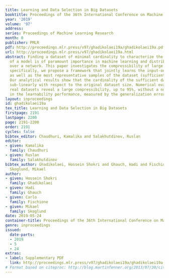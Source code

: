 ```yaml
---
title: Learning and Data Selection in Big Datasets
booktitle: Proceedings of the 36th International Conference on Machine Learning
year: '2019'
volume: '97'
address: 
series: Proceedings of Machine Learning Research
month: 0
publisher: PMLR
pdf: http://proceedings.mlr.press/v97/ghadikolaei19a/ghadikolaei19a.pdf
url: http://proceedings.mlr.press/v97/ghadikolaei19a.html
abstract: Finding a dataset of minimal cardinality to characterize the optimal parameters
  of a model is of paramount importance in machine learning and distributed optimization
  over a network. This paper investigates the compressibility of large datasets. More
  specifically, we propose a framework that jointly learns the input-output mapping
  as well as the most representative samples of the dataset (sufficient dataset).
  Our analytical results show that the cardinality of the sufficient dataset increases
  sub-linearly with respect to the original dataset size. Numerical evaluations of
  real datasets reveal a large compressibility, up to 95%, without a noticeable drop
  in the learnability performance, measured by the generalization error.
layout: inproceedings
id: ghadikolaei19a
tex_title: Learning and Data Selection in Big Datasets
firstpage: 2191
lastpage: 2200
page: 2191-2200
order: 2191
cycles: false
bibtex_editor: Chaudhuri, Kamalika and Salakhutdinov, Ruslan
editor:
- given: Kamalika
  family: Chaudhuri
- given: Ruslan
  family: Salakhutdinov
bibtex_author: Ghadikolaei, Hossein Shokri and Ghauch, Hadi and Fischione, Carlo and
  Skoglund, Mikael
author:
- given: Hossein Shokri
  family: Ghadikolaei
- given: Hadi
  family: Ghauch
- given: Carlo
  family: Fischione
- given: Mikael
  family: Skoglund
date: 2019-05-24
container-title: Proceedings of the 36th International Conference on Machine Learning
genre: inproceedings
issued:
  date-parts:
  - 2019
  - 5
  - 24
extras:
- label: Supplementary PDF
  link: http://proceedings.mlr.press/v97/ghadikolaei19a/ghadikolaei19a-supp.pdf
# Format based on citeproc: http://blog.martinfenner.org/2013/07/30/citeproc-yaml-for-bibliographies/
---
```

